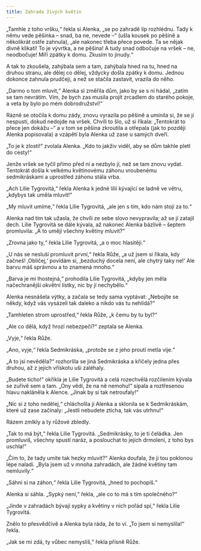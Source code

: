 ```yaml
---
title: Zahrada živých květin
---
```


„Tamhle z toho vršku,“ řekla si Alenka, „se po zahradě líp rozhlédnu. Tady k němu vede pěšinka – snad, ba ne, nevede –“ (ušla kousek po pěšině a několikrát ostře zahnula), „ale nakonec třeba přece povede. Ta se nějak divně klikatí! To je vývrtka, a ne pěšina! A tudy snad odbočuje na vršek – ne, neodbočuje! Míří zpátky k domu. Zkusím to jinudy.“

A tak to zkoušela, zahýbala sem a tam, zahýbala hned na tu, hned na druhou stranu, ale dělej co dělej, vždycky došla zpátky k domu. Jednou dokonce zahnula prudčeji, a než se stačila zastavit, vrazila do něho.

„Darmo o tom mluvit,“ Alenka si změřila dům, jako by se s ní hádal, „zatím se tam nevrátím. Vím, že bych zas musila projít zrcadlem do starého pokoje, a veta by bylo po mém dobrodružství!“

Rázně se otočila k domu zády, znovu vyrazila po pěšině a umínila si, že se jí nespustí, dokud nedojde na vršek. Chvíli to šlo, už si říkala: „Tentokrát to přece jen dokážu –“ a v tom se pěšina zkroutila a otřepala (jak to později Alenka popisovala) a vzápětí byla Alenka už zase u samých dveří.

„To je k zlosti!“ zvolala Alenka. „Kdo to jakživ viděl, aby se dům takhle pletl do cesty!“

Jenže vršek se tyčil přímo před ní a nezbylo jí, než se tam znovu vydat. Tentokrát došla k velkému květinovému záhonu vroubenému sedmikráskami a uprostřed záhonu stála vrba.

„Ach Lilie Tygrovitá,“ řekla Alenka k jedné lilii kývající se ladně ve větru, „kdybys tak uměla mluvit!“

„My mluvit umíme,“ řekla Lilie Tygrovitá, „ale jen s tím, kdo nám stojí za to.“

Alenka nad tím tak užasla, že chvíli ze sebe slovo nevypravila; až se jí zatajil dech. Lilie Tygrovitá se dále kývala, až nakonec Alenka bázlivě – šeptem promluvila: „A to umějí všechny květiny mluvit?“

„Zrovna jako ty,“ řekla Lilie Tygrovitá, „a o moc hlasitěji.“

„U nás se nesluší promluvit první,“ řekla Růže, „a už jsem si říkala, kdy začneš! ‚Obličej,‘ povídám si, ‚bezduchý docela není, ale chytrý taky ne!‘ Ale barvu máš správnou a to znamená mnoho.“

„Barva je mi lhostejná,“ prohodila Lilie Tygrovitá, „kdyby jen měla načechranější okvětní lístky, nic by jí nechybělo.“

Alenka nesnášela výtky, a začala se tedy sama vyptávat: „Nebojíte se někdy, když vás vysázeli tak daleko a nikdo vás tu nehlídá?“

„Tamhleten strom uprostřed,“ řekla Růže, „k čemu by tu byl?“

„Ale co dělá, když hrozí nebezpečí?“ zeptala se Alenka.

„Vyje,“ řekla Růže.

„Ano, vyje,“ řekla Sedmikráska, „protože se z jeho proutí metla vije.“

„A to jsi nevěděla?“ rozhorlila se jiná Sedmikráska a křičely jedna přes druhou, až z jejich vřískotu uši zaléhaly.

„Budete ticho!“ okřikla je Lilie Tygrovitá a celá rozechvělá rozčilením kývala se zuřivě sem a tam. „Ony vědí, že na ně nemohu!“ sípala a roztřesenou hlavu nakláněla k Alence. „Jinak by si tak netroufaly!“

„Nic si z toho nedělej,“ chlácholila ji Alenka a sklonila se k Sedmikráskám, které už zase začínaly: „Jestli nebudete zticha, tak vás utrhnu!“

Rázem zmlkly a ty růžové zbledly.

„Tak to má být,“ řekla Lilie Tygrovitá. „Sedmikrásky, to je ti čeládka. Jen promluvíš, všechny spustí naráz, a poslouchat to jejich drmolení, z toho bys uschla!“

„Čím to, že tady umíte tak hezky mluvit?“ Alenka doufala, že ji tou poklonou lépe naladí. „Byla jsem už v mnoha zahradách, ale žádné květiny tam nemluvily.“

„Sáhni si na záhon,“ řekla Lilie Tygrovitá, „hned to pochopíš.“

Alenka si sáhla. „Sypký není,“ řekla, „ale co to má s tím společného?“

„Jinde v zahradách bývají sypky a květiny v nich pořád spí,“ řekla Lilie Tygrovitá.

Znělo to přesvědčivě a Alenka byla ráda, že to ví. „To jsem si nemyslila!“ řekla.

„Jak se mi zdá, ty vůbec nemyslíš,“ řekla přísně Růže.
